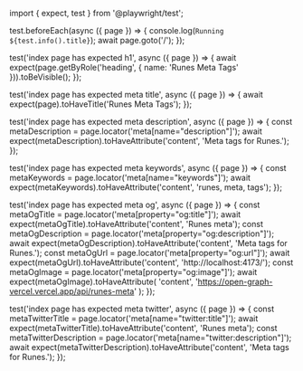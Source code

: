 import { expect, test } from '@playwright/test';

test.beforeEach(async ({ page }) => {
  console.log(`Running ${test.info().title}`);
  await page.goto('/');
});

test('index page has expected h1', async ({ page }) => {
  await expect(page.getByRole('heading', { name: 'Runes Meta Tags' })).toBeVisible();
});

test('index page has expected meta title', async ({ page }) => {
  await expect(page).toHaveTitle('Runes Meta Tags');
});

test('index page has expected meta description', async ({ page }) => {
  const metaDescription = page.locator('meta[name="description"]');
  await expect(metaDescription).toHaveAttribute('content', 'Meta tags for Runes.');
});

test('index page has expected meta keywords', async ({ page }) => {
  const metaKeywords = page.locator('meta[name="keywords"]');
  await expect(metaKeywords).toHaveAttribute('content', 'runes, meta, tags');
});

test('index page has expected meta og', async ({ page }) => {
  const metaOgTitle = page.locator('meta[property="og:title"]');
  await expect(metaOgTitle).toHaveAttribute('content', 'Runes meta');
  const metaOgDescription = page.locator('meta[property="og:description"]');
  await expect(metaOgDescription).toHaveAttribute('content', 'Meta tags for Runes.');
  const metaOgUrl = page.locator('meta[property="og:url"]');
  await expect(metaOgUrl).toHaveAttribute('content', 'http://localhost:4173/');
  const metaOgImage = page.locator('meta[property="og:image"]');
  await expect(metaOgImage).toHaveAttribute(
    'content',
    'https://open-graph-vercel.vercel.app/api/runes-meta'
  );
});

test('index page has expected meta twitter', async ({ page }) => {
  const metaTwitterTitle = page.locator('meta[name="twitter:title"]');
  await expect(metaTwitterTitle).toHaveAttribute('content', 'Runes meta');
  const metaTwitterDescription = page.locator('meta[name="twitter:description"]');
  await expect(metaTwitterDescription).toHaveAttribute('content', 'Meta tags for Runes.');
});
